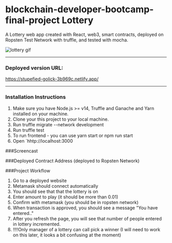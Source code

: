 # blockchain-developer-bootcamp-final-project Lottery

A Lottery web app created with React, web3, smart contracts, deployed on Ropsten Test Network with truffle, and tested with mocha.

![lottery gif](https://media.giphy.com/media/UOvh7Fw9fo7KM/giphy.gif)

<hr />

### Deployed version URL:
https://stupefied-golick-3b969c.netlify.app/


<hr />

### Installation Instructions
1. Make sure you have Node.js >= v14, Truffle and Ganache and Yarn installed on your machine.
2. Clone your this project to your local machine.
3. Run truffle migrate --network development
4. Run truffle test
5. To run frontend - you can use yarn start or npm run start 
6. Open `hhtp://localhost:3000


###Screencast


###Deployed Contract Address (deployed to Ropsten Network)


###Project Workflow 

1. Go to a deployed website
2. Metamask should connect automatically
3. You should see that that the lottery is on
4. Enter amount to play (it should be more than 0.01)
5. Confirm with metamask (you should be in ropsten network)
6. When transaction is approved, you should see a message "You have entered.."
7. After you refresh the page, you will see that number of people entered in lottery incremented.
8. !!!!Only manager of a lottery can call pick a winner (I will need to work on this later, it looks a bit confusing at the moment)


